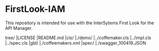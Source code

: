 # FirstLook-IAM 

This repository is intended for use with the InterSytems First Look for the API Manager.

tree/
|LICENSE
|README.md
|cls/
|./demo/
|../coffemaker.cls
|../impl.cls
|../spec.cls
|gbl/
|./coffeemakers.xml
|spec/
|./swagger_100419.JSON
